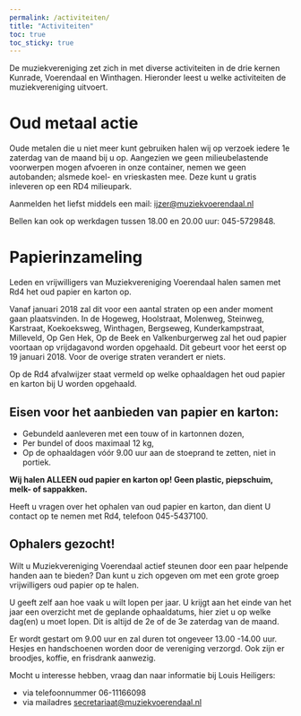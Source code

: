 ```yaml
---
permalink: /activiteiten/
title: "Activiteiten"
toc: true
toc_sticky: true
---
```

De muziekvereniging zet zich in met diverse activiteiten in de drie kernen Kunrade, Voerendaal en Winthagen. Hieronder leest u welke activiteiten de muziekvereniging uitvoert.

# Oud metaal actie
Oude metalen die u niet meer kunt gebruiken halen wij op verzoek iedere 1e zaterdag van de maand bij u op.
Aangezien we geen milieubelastende voorwerpen mogen afvoeren in onze container, nemen we geen autobanden; alsmede koel- en vrieskasten mee. Deze kunt u gratis inleveren op een RD4 milieupark.

Aanmelden het liefst middels een mail: [ijzer@muziekvoerendaal.nl](mailto:ijzer@muziekvoerendaal.nl)

Bellen kan ook op werkdagen tussen 18.00 en 20.00 uur: 045-5729848.

# Papierinzameling

Leden en vrijwilligers van Muziekvereniging Voerendaal halen samen met Rd4 het oud papier en karton op.

Vanaf januari 2018 zal dit voor een aantal straten op een ander moment gaan plaatsvinden.
In de Hogeweg, Hoolstraat, Molenweg, Steinweg, Karstraat, Koekoeksweg, Winthagen, Bergseweg, Kunderkampstraat, Milleveld, Op Gen Hek, Op de Beek en Valkenburgerweg zal het oud papier voortaan op vrijdagavond worden opgehaald. Dit gebeurt voor het eerst op 19 januari 2018.
Voor de overige straten verandert er niets.

Op de Rd4 afvalwijzer staat vermeld op welke ophaaldagen het oud papier en karton bij U worden opgehaald.

## Eisen voor het aanbieden van papier en karton:
* Gebundeld aanleveren met een touw of in kartonnen dozen, 
* Per bundel of doos maximaal 12 kg,
* Op de ophaaldagen vóór 9.00 uur aan de stoeprand te zetten, niet in portiek.

**Wij halen ALLEEN oud papier en karton op! Geen plastic, piepschuim, melk- of sappakken.**

Heeft u vragen over het ophalen van oud papier en karton, dan dient U contact op te nemen met Rd4, telefoon 045-5437100.

## Ophalers gezocht!

Wilt u Muziekvereniging Voerendaal actief steunen door een paar helpende handen aan te bieden?
Dan kunt u zich opgeven om met een grote groep vrijwilligers oud papier op te halen.

U geeft zelf aan hoe vaak u wilt lopen per jaar.
U krijgt aan het einde van het jaar een overzicht met de geplande ophaaldatums, hier ziet u op welke dag(en) u moet lopen. Dit is altijd de 2e of de 3e zaterdag van de maand.

Er wordt gestart om 9.00 uur en zal duren tot ongeveer 13.00 -14.00 uur.
Hesjes en handschoenen worden door de vereniging verzorgd. Ook zijn er broodjes, koffie, en frisdrank aanwezig.

Mocht u interesse hebben, vraag dan naar informatie bij Louis Heiligers:
* via telefoonnummer 06-11166098
* via mailadres [secretariaat@muziekvoerendaal.nl](mailto:secretariaat@muziekvoerendaal.nl)